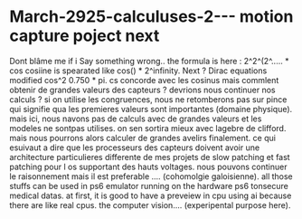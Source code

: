 # March-2925-calculuses-2--- motion capture poject next
Dont blâme me if i Say something wrong.. the formula is here : 2^2^(2^..... * cos cosiine is spearated like cos() * 2^infinity. Next ?
Dirac equations modified cos^2
0.750 * pi. cs concorde avec les cosinus  mais commlent obtenir de grandes valeurs des capteurs ? devrions nous continuer nos calculs ?
si on utilise les congruences, nous ne retomberons pas sur pince qui signifie qua les premieres valeurs sont importantes (domaine physique).
mais ici, nous navons pas de calculs avec de grandes valeurs et les modeles ne sontpas utilises. on sen sortira mieux avec lagebre de clifford. mais nous pourrons alors calculer de grandes avelirs finalement. ce qui esuivaut a dire que les processeurs des capteurs doivent avoir une architecture particulieres differente de mes projets de slow patching et fast patching pour l os supportant des hauts voltages. nous pouvons continuer le raisonnement mais il est preferable .... (cohomolgie galoisienne).
all those stuffs can be used in ps6 emulator running on the hardware ps6 tonsecure medical datas. at first, it is good to have a preveiew in cpu using ai because there are like real cpus. the computer vision.... (experipental purpose here).
